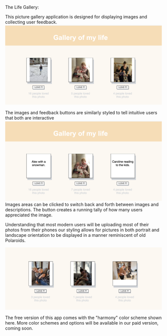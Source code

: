 The Life Gallery:

This picture gallery application is designed for displaying images and collecting user feedback.
![Image1](/public/images/gallery1.png)

The images and feedback buttons are similarly styled to tell intuitive users that both are interactive
![image2](/public/images/gallery2.png)
Images areas can be clicked to switch back and forth between images and descriptions.
The button creates a running tally of how many users appreciated the image.

Understanding that most modern users will be uploading most of their photos from their phones our styling allows for pictures in both portrait and landscape orientation to be displayed in a manner reminiscent of old Polaroids.

![image3](/public/images/gallery3.png)

The free version of this app comes with the "harmony" color scheme shown here. More color schemes and options will be available in our paid version, coming soon.




